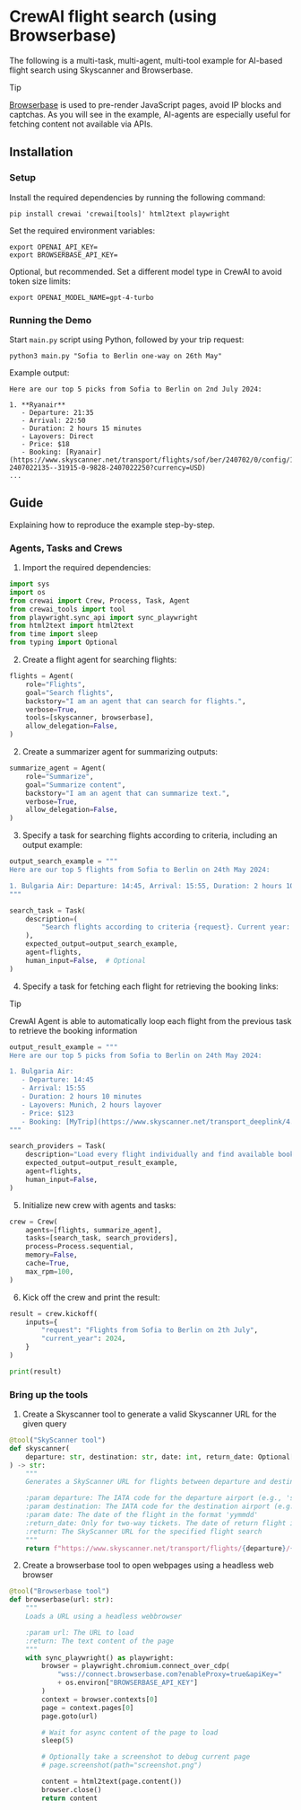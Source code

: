 # CrewAI flight search (using Browserbase)

The following is a multi-task, multi-agent, multi-tool example for AI-based flight search using Skyscanner and Browserbase.

> [!TIP]
> [Browserbase](https://browserbase.com) is used to pre-render JavaScript pages, avoid IP blocks and captchas. As you will see in the example, AI-agents are especially useful for fetching content not available via APIs.

## Installation

### Setup

Install the required dependencies by running the following command:

```
pip install crewai 'crewai[tools]' html2text playwright
```

Set the required environment variables:

```
export OPENAI_API_KEY=
export BROWSERBASE_API_KEY=
```

Optional, but recommended. Set a different model type in CrewAI to avoid token size limits:

```
export OPENAI_MODEL_NAME=gpt-4-turbo
```

### Running the Demo

Start `main.py` script using Python, followed by your trip request:

```
python3 main.py "Sofia to Berlin one-way on 26th May"
```

Example output:

```
Here are our top 5 picks from Sofia to Berlin on 2nd July 2024:

1. **Ryanair**
   - Departure: 21:35
   - Arrival: 22:50
   - Duration: 2 hours 15 minutes
   - Layovers: Direct
   - Price: $18
   - Booking: [Ryanair](https://www.skyscanner.net/transport/flights/sof/ber/240702/0/config/16440-2407022135--31915-0-9828-2407022250?currency=USD)
...
```

## Guide

Explaining how to reproduce the example step-by-step.

### Agents, Tasks and Crews

1. Import the required dependencies:

```python
import sys
import os
from crewai import Crew, Process, Task, Agent
from crewai_tools import tool
from playwright.sync_api import sync_playwright
from html2text import html2text
from time import sleep
from typing import Optional
```

2. Create a flight agent for searching flights:

```python
flights = Agent(
    role="Flights",
    goal="Search flights",
    backstory="I am an agent that can search for flights.",
    verbose=True,
    tools=[skyscanner, browserbase],
    allow_delegation=False,
)
```

2. Create a summarizer agent for summarizing outputs:

```python
summarize_agent = Agent(
    role="Summarize",
    goal="Summarize content",
    backstory="I am an agent that can summarize text.",
    verbose=True,
    allow_delegation=False,
)
```

3. Specify a task for searching flights according to criteria, including an output example:

```python
output_search_example = """
Here are our top 5 flights from Sofia to Berlin on 24th May 2024:

1. Bulgaria Air: Departure: 14:45, Arrival: 15:55, Duration: 2 hours 10 minutes, Layovers: Munich, 2 hours layover, Price: $123, Details: https://www.skyscanner.net/transport/flights/sof/ber/240524/240526/config/16440-2405241445--32474-0-9828-2405241555|9828-2405262255--32474-0-16440-2405270205
"""

search_task = Task(
    description=(
        "Search flights according to criteria {request}. Current year: {current_year}"
    ),
    expected_output=output_search_example,
    agent=flights,
    human_input=False,  # Optional
)
```

4. Specify a task for fetching each flight for retrieving the booking links:

> [!TIP]
> CrewAI Agent is able to automatically loop each flight from the previous task to retrieve the booking information

```python
output_result_example = """
Here are our top 5 picks from Sofia to Berlin on 24th May 2024:

1. Bulgaria Air:
   - Departure: 14:45
   - Arrival: 15:55
   - Duration: 2 hours 10 minutes
   - Layovers: Munich, 2 hours layover
   - Price: $123
   - Booking: [MyTrip](https://www.skyscanner.net/transport_deeplink/4.0/UK/en-GB/GBP/ctuk/1/16440.9828.2024-05-26/air/trava/flights?itinerary=flight|-32474|319|16440|2024-05-26T21:05|9828|2024-05-26T22:15|130|-|-|-&carriers=-32474&operators=-32474&passengers=1&channel=website&cabin_class=economy&fps_session_id=20287887-26ad-45dc-b225-28fb4b9d8357&ticket_price=126.90&is_npt=false&is_multipart=false&client_id=skyscanner_website&request_id=4b423165-9b7b-4281-9596-cfcd6b0bb4e0&q_ids=H4sIAAAAAAAA_-NS52JJLinNFmLh2NHAKMXM8cRHoeH7yU1sRkwKjEWsqXm67k5VzO5OAQASECl8KQAAAA|8257781087420252411|2&q_sources=JACQUARD&commercial_filters=false&q_datetime_utc=2024-05-22T13:45:58&pqid=true&booking_panel_option_guid=dfb1f593-22dc-4565-8540-5f4f70979b9b&index=0&isbp=1&posidx=0&qid=16440-2405262105--32474-0-9828-2405262215&sort=BEST&stops=0&tabs=CombinedDayView&pre_redirect_id=7cdb112a-3842-4a51-b228-1cbcbc4c8094&redirect_id=a8541976-84a8-4161-849c-c7a6343125ae&is_acorn_referral=true)
"""

search_providers = Task(
    description="Load every flight individually and find available booking providers",
    expected_output=output_result_example,
    agent=flights,
    human_input=False,
)
```

5. Initialize new crew with agents and tasks:

```python
crew = Crew(
    agents=[flights, summarize_agent],
    tasks=[search_task, search_providers],
    process=Process.sequential,
    memory=False,
    cache=True,
    max_rpm=100,
)
```

6. Kick off the crew and print the result:

```python
result = crew.kickoff(
    inputs={
        "request": "Flights from Sofia to Berlin on 2th July",
        "current_year": 2024,
    }
)

print(result)
```

### Bring up the tools

1. Create a Skyscanner tool to generate a valid Skyscanner URL for the given query

```python
@tool("SkyScanner tool")
def skyscanner(
    departure: str, destination: str, date: int, return_date: Optional[int] = 0
) -> str:
    """
    Generates a SkyScanner URL for flights between departure and destination on the specified date.

    :param departure: The IATA code for the departure airport (e.g., 'sof' for Sofia)
    :param destination: The IATA code for the destination airport (e.g., 'ber' for Berlin)
    :param date: The date of the flight in the format 'yymmdd'
    :return_date: Only for two-way tickets. The date of return flight in the format 'yymmdd'
    :return: The SkyScanner URL for the specified flight search
    """
    return f"https://www.skyscanner.net/transport/flights/{departure}/{destination}/{date}/{return_date}?currency=USD"
```

2. Create a browserbase tool to open webpages using a headless web browser

```python
@tool("Browserbase tool")
def browserbase(url: str):
    """
    Loads a URL using a headless webbrowser

    :param url: The URL to load
    :return: The text content of the page
    """
    with sync_playwright() as playwright:
        browser = playwright.chromium.connect_over_cdp(
            "wss://connect.browserbase.com?enableProxy=true&apiKey="
            + os.environ["BROWSERBASE_API_KEY"]
        )
        context = browser.contexts[0]
        page = context.pages[0]
        page.goto(url)

        # Wait for async content of the page to load
        sleep(5)

        # Optionally take a screenshot to debug current page
        # page.screenshot(path="screenshot.png")

        content = html2text(page.content())
        browser.close()
        return content
```

